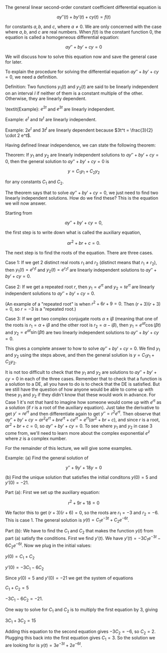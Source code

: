 The general linear second-order constant coefficient differential equation is


$$ay''(t) + by'(t) + cy(t) = f(t)$$


for constants $a,b,$ and $c$, where $a \ne 0$. We are only concerned with the case where $a,b$, and $c$ are real numbers.
When $f(t)$ is the constant function $0$, the equation is called a homogeneous differential equation:


$$ay'' + by' + cy = 0 $$


We will discuss how to solve this equation now and save the general case for later.

To explain the procedure for solving the differential equation $ay'' + by' + cy = 0$, we need a definition.

Definition: Two functions $y_1(t)$ and $y_2(t)$ are said to be linearly independent on an interval $I$ if neither of them is a constant multiple of the other. Otherwise, they are linearly dependent.

\textit{Example}: $e^{2t}$ and $e^{3t}$ are linearly independent.

Example: $e^t$ and $t e^t$ are linearly independent.

Example: $2e^t$ and $3t^t$ are linearly dependent because $3t^t = \frac{3}{2} \cdot 2 e^t$.

Having defined linear independence, we can state the following theorem:

Theorem: If $y_1$ and $y_2$ are linearly independent solutions to $ay'' + by' + cy = 0$, then the general solution to $ay'' + by' + cy = 0$ is


$$
y = C_1 y_1 + C_2 y_2
$$


for any constants $C_1$ and $C_2$.

The theorem says that to solve $ay'' + by' + cy = 0$, we just need to find two linearly independent solutions. How do we find these? This is the equation we will now answer.

Starting from


$$ay'' + by' + cy = 0,$$


the first step is to write down what is called the auxiliary equation,


$$ar^2 + br + c=0.$$


The next step is to find the roots of the equation. There are three cases.

Case 1: If we get $2$ distinct real roots $r_1$ and $r_2$ (distinct means that $r_1 \ne r_2$), then $y_1(t) = e^{r_1 t}$ and $y_2(t) = e^{r_2 t}$ are linearly independent solutions to $ay'' + by' + cy = 0$.

Case 2: If we get a repeated root $r$, then $y_1 = e^{rt}$ and $y_2 = t e^{rt}$ are linearly independent solutions to $ay'' + by' + cy = 0$.

(An example of a "repeated root" is when $r^2+6r+9=0$. Then $(r+3)(r+3)=0$, so $r=-3$ is a "repeated root.)

Case 3: If we get two complex conjugate roots $\alpha \pm i \beta$ (meaning that one of the roots is $r_1 = \alpha + i \beta$ and the other root is $r_2 = \alpha - i \beta$), then $y_1 = e^{\alpha t} \cos(\beta t)$ and $y_2 = e^{\alpha t} \sin(\beta t)$ are two linearly independent solutions to $ay'' + by' + cy = 0$.

This gives a complete answer to how to solve $ay'' + by' + cy = 0$. We find $y_1$ and $y_2$ using the steps above, and then the general solution is $y = C_1 y_1 + C_2 y_2$.

It is not too difficult to check that the $y_1$ and $y_2$ are solutions to $ay'' + by' + cy = 0$ in each of the three cases. Remember that to check that a function is a solution to a DE, all you have to do is to check that the DE is satisfied. But we still have the question of how anyone would be able to come up with these $y_1$ and $y_2$ if they didn't know that these would work in advance. For Case 1 it's not that hard to imagine how someone would come up with $e^{rt}$ as a solution (if $r$ is a root of the auxiliary equation). Just take the derivative to get $y' = re^{rt}$ and then differentiate again to get $y'' = r^2 e^{rt}$. Then observe that $ay'' + by' + cy = a r^2 e^{rt} + br e^{rt} + c e^{rt} = e^{rt}(ar^2 + br + c)$, and since $r$ is a root, $ar^2 + br+c=0$, so $ay'' + by' + cy = 0$. To see where $y_1$ and $y_2$ in case 3 come from, we'll need to learn more about the complex exponential $e^{z}$ where $z$ is a complex number.

For the remainder of this lecture, we will give some examples.

Example: (a) Find the general solution of

$$y'' + 9y' + 18y = 0$$

(b) Find the unique solution that satisfies the initial conditons $y(0)=5$ and $y'(0)=-21$.

Part (a): First we set up the auxiliary equation:

$$r^2+9r+18=0$$

We factor this to get $(r+3)(r+6)=0$, so the roots are $r_1 = -3$ and $r_2=-6$. This is case 1. The general solution is $y(t) = C_1 e^{-3t} + C_2 e^{-6t}$.

Part (b): We have to find the $C_1$ and $C_2$ that makes the function $y(t)$ from part (a) satisfy the conditions. First we find $y'(t)$. We have $y'(t) = -3C_1 e^{-3t} -6 C_2 e^{-6t}$. Now we plug in the initial values:

$y(0) = C_1 + C_2$

$y'(0) = -3 C_1 - 6C_2$

Since $y(0)=5$ and $y'(0)=-21$ we get the system of equations

$C_1 + C_2 = 5$

$-3C_1 - 6C_2 = -21$.

One way to solve for $C_1$ and $C_2$ is to multiply the first equation by $3$, giving

$3C_1 + 3C_2 = 15$

Adding this equation to the second equation gives $-3 C_2 = -6$, so $C_2=2$. Plugging this back into the first equation gives $C_1 = 3$. So the solution we are looking for is $y(t) = 3 e^{-3t} + 2e^{-6t}$.

